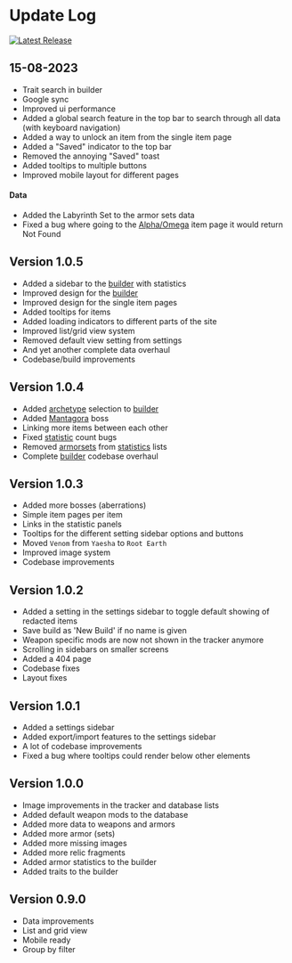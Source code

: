 # Update Log

[![Latest Release](https://gitlab.com/RobinKuiper/remnantcollectables/-/badges/release.svg)](https://gitlab.com/RobinKuiper/remnantcollectables/-/releases)

## 15-08-2023

- Trait search in builder
- Google sync
- Improved ui performance
- Added a global search feature in the top bar to search through all data (with keyboard navigation)
- Added a way to unlock an item from the single item page
- Added a "Saved" indicator to the top bar
- Removed the annoying "Saved" toast
- Added tooltips to multiple buttons
- Improved mobile layout for different pages

#### Data

- Added the Labyrinth Set to the armor sets data
- Fixed a bug where going to the [Alpha/Omega](https://remnant.rkuiper.nl/database/weapons/alpha_omega) item page it would return Not Found

## Version 1.0.5

- Added a sidebar to the [builder](https://remnant.rkuiper.nl/builds) with statistics
- Improved design for the [builder](https://remnant.rkuiper.nl/builds)
- Improved design for the single item pages
- Added tooltips for items
- Added loading indicators to different parts of the site
- Improved list/grid view system
- Removed default view setting from settings
- And yet another complete data overhaul
- Codebase/build improvements

## Version 1.0.4

- Added [archetype](https://remnant.rkuiper.nl/database/archetypes) selection to [builder](https://remnant.rkuiper.nl/builds)
- Added [Mantagora](https://remnant.rkuiper.nl/database/bosses/mantagora) boss
- Linking more items between each other
- Fixed [statistic](https://remnant.rkuiper.nl/tracker/statistics) count bugs
- Removed [armorsets](https://remnant.rkuiper.nl/database/armorset) from [statistics](https://remnant.rkuiper.nl/tracker/statistics) lists
- Complete [builder](https://remnant.rkuiper.nl/builds) codebase overhaul

## Version 1.0.3

- Added more bosses (aberrations)
- Simple item pages per item
- Links in the statistic panels
- Tooltips for the different setting sidebar options and buttons
- Moved `Venom` from `Yaesha` to `Root Earth`
- Improved image system
- Codebase improvements

## Version 1.0.2

- Added a setting in the settings sidebar to toggle default showing of redacted items
- Save build as 'New Build' if no name is given
- Weapon specific mods are now not shown in the tracker anymore
- Scrolling in sidebars on smaller screens
- Added a 404 page
- Codebase fixes
- Layout fixes

## Version 1.0.1

- Added a settings sidebar
- Added export/import features to the settings sidebar
- A lot of codebase improvements
- Fixed a bug where tooltips could render below other elements

## Version 1.0.0

- Image improvements in the tracker and database lists
- Added default weapon mods to the database
- Added more data to weapons and armors
- Added more armor (sets)
- Added more missing images
- Added more relic fragments
- Added armor statistics to the builder
- Added traits to the builder

## Version 0.9.0

- Data improvements
- List and grid view
- Mobile ready
- Group by filter
